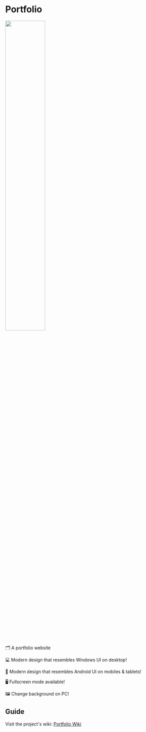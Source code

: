 # Portfolio
<img src="https://i.imgur.com/XqdqxsZ.png" width="50%" />

🗂️ A portfolio website

💻 Modern design that resembles Windows UI on desktop!

📱 Modern design that resembles Android UI on mobiles & tablets!

🖥️ Fullscreen mode available!

🖼️ Change background on PC!

## Guide
Visit the project's wiki: [Portfolio Wiki](https://github.com/LinkTheCoder/Portfolio/wiki)

